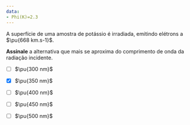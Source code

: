 ```yaml
---
data:
- Phi(K)=2.3
---
```


A superfície de uma amostra de potássio é irradiada, emitindo elétrons a $\pu{668 km.s-1}$.

**Assinale** a alternativa que mais se aproxima do comprimento de onda da radiação incidente.

- [ ] $\pu{300 nm}$
- [x] $\pu{350 nm}$
- [ ] $\pu{400 nm}$
- [ ] $\pu{450 nm}$
- [ ] $\pu{500 nm}$

